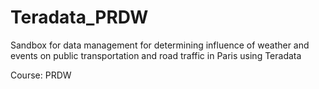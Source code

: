 # Teradata_PRDW
Sandbox for data management for determining influence of weather and events on public transportation and road traffic in Paris using Teradata

Course: PRDW
